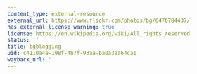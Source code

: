 ```yaml
---
content_type: external-resource
external_url: https://www.flickr.com/photos/bg/6476784437/
has_external_license_warning: true
license: https://en.wikipedia.org/wiki/All_rights_reserved
status: ''
title: bgblogging
uid: c4110a4e-198f-4b7f-93aa-ba0a3aa64ca1
wayback_url: ''
---
```

